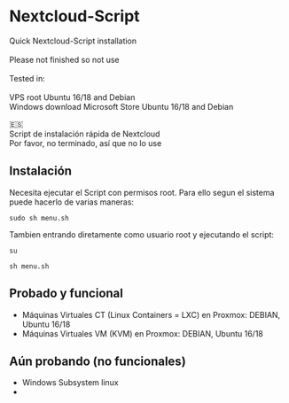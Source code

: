 # Nextcloud-Script
Quick Nextcloud-Script installation <br><br>
Please not finished so not use
<br><br>
Tested in:<br><br>
VPS root Ubuntu 16/18 and Debian<br>
Windows download Microsoft Store Ubuntu 16/18 and Debian

🇪🇸 <br>
Script de instalación rápida de Nextcloud<br>
Por favor, no terminado, así que no lo use

## Instalación

Necesita ejecutar el Script con permisos root. Para ello segun el sistema puede hacerlo de varias maneras:

```
sudo sh menu.sh
```

Tambien entrando diretamente como usuario root y ejecutando el script:

```
su
```
```
sh menu.sh
```


## Probado y funcional

* Máquinas Virtuales CT (Linux Containers = LXC) en Proxmox: DEBIAN, Ubuntu 16/18
* Máquinas Virtuales VM (KVM) en Proxmox: DEBIAN, Ubuntu 16/18

## Aún probando (no funcionales)

* Windows Subsystem linux
* 
